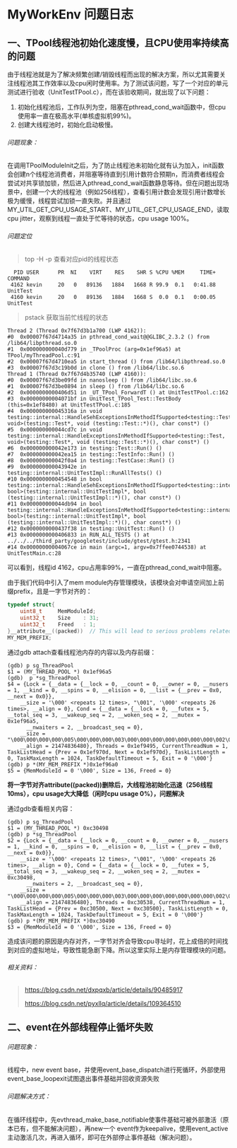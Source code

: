 # MyWorkEnv 问题日志

## 一、TPool线程池初始化速度慢，且CPU使用率持续高的问题

​	由于线程池就是为了解决频繁创建/销毁线程而出现的解决方案，所以尤其需要关注线程池其工作效率以及cpu闲时使用率。为了测试该问题，写了一个对应的单元测试进行验收（UnitTestTPool.c），而在该验收期间，就出现了以下问题：

1. 初始化线程池后，工作队列为空，阻塞在pthread_cond_wait函数中，但cpu使用率一直在极高水平(单核虚拟机99%)。
2. 创建大线程池时，初始化启动极慢。

###### 问题现象：

在调用TPoolModuleInit之后，为了防止线程池未初始化就有认为加入，init函数会创建n个线程池消费者，并阻塞等待直到引用计数符合预期n，而消费者线程会尝试对共享锁加锁，然后进入pthread_cond_wait函数静息等待。但在问题出现场景中，创建一个大的线程池（例如256线程），查看引用计数会发现引用计数增长极为缓慢，线程尝试加锁一直失败。并且通过MY_UTIL_GET_CPU_USAGE_START、MY_UTIL_GET_CPU_USAGE_END，读取cpu jitter，观察到线程一直处于忙等待的状态，cpu usage 100%。

###### 问题定位

> top -H -p 查看对应pid的线程状态

```
  PID USER      PR  NI    VIRT    RES    SHR S %CPU %MEM     TIME+ COMMAND                 
 4162 kevin     20   0   89136   1884   1668 R 99.9  0.1   0:41.88 UnitTest       
 4160 kevin     20   0   89136   1884   1668 S  0.0  0.1   0:00.05 UnitTest 
```

> pstack 获取当前忙线程的状态

```
Thread 2 (Thread 0x7f67d3b1a700 (LWP 4162)):
#0  0x00007f67d4714a35 in pthread_cond_wait@@GLIBC_2.3.2 () from /lib64/libpthread.so.0
#1  0x000000000040d779 in _TPoolProc (arg=0x1ef96a5) at TPool/myThreadPool.c:91
#2  0x00007f67d4710ea5 in start_thread () from /lib64/libpthread.so.0
#3  0x00007f67d3c19b0d in clone () from /lib64/libc.so.6
Thread 1 (Thread 0x7f67d4b35740 (LWP 4160)):
#0  0x00007f67d3be09fd in nanosleep () from /lib64/libc.so.6
#1  0x00007f67d3be0894 in sleep () from /lib64/libc.so.6
#2  0x0000000000406d51 in _UT_TPool_ForwardT () at UnitTestTPool.c:162
#3  0x00000000004071bf in UnitTest_TPool_Test::TestBody (this=0x1ef8480) at UnitTestTPool.c:185
#4  0x000000000045316a in void testing::internal::HandleSehExceptionsInMethodIfSupported<testing::Test, void>(testing::Test*, void (testing::Test::*)(), char const*) ()
#5  0x000000000044cd7c in void testing::internal::HandleExceptionsInMethodIfSupported<testing::Test, void>(testing::Test*, void (testing::Test::*)(), char const*) ()
#6  0x000000000042e173 in testing::Test::Run() ()
#7  0x000000000042ea15 in testing::TestInfo::Run() ()
#8  0x000000000042f0a4 in testing::TestCase::Run() ()
#9  0x000000000043942e in testing::internal::UnitTestImpl::RunAllTests() ()
#10 0x0000000000454548 in bool testing::internal::HandleSehExceptionsInMethodIfSupported<testing::internal::UnitTestImpl, bool>(testing::internal::UnitTestImpl*, bool (testing::internal::UnitTestImpl::*)(), char const*) ()
#11 0x000000000044db94 in bool testing::internal::HandleExceptionsInMethodIfSupported<testing::internal::UnitTestImpl, bool>(testing::internal::UnitTestImpl*, bool (testing::internal::UnitTestImpl::*)(), char const*) ()
#12 0x0000000000437f38 in testing::UnitTest::Run() ()
#13 0x0000000000406833 in RUN_ALL_TESTS () at ../../../third_party/googletest/include/gtest/gtest.h:2341
#14 0x00000000004067ce in main (argc=1, argv=0x7ffee0744538) at UnitTestMain.c:28
```

可以看到，线程id 4162，cpu占用率99%，一直在pthread_cond_wait中阻塞。

由于我们代码中引入了mem module内存管理模块，该模块会对申请空间加上前缀prefix，且是一字节对齐的：

```c
typedef struct{
    uint8_t     MemModuleId;
    uint32_t    Size    : 31;
    uint32_t    Freed   : 1;
}__attribute__((packed))  // This will lead to serious problems related to locks
MY_MEM_PREFIX;
```

通过gdb attach查看线程池内存的内容以及内存前缀：

```
(gdb) p sg_ThreadPool
$1 = (MY_THREAD_POOL *) 0x1ef96a5
(gdb)  p *sg_ThreadPool
$4 = {Lock = {__data = {__lock = 0, __count = 0, __owner = 0, __nusers = 1, __kind = 0, __spins = 0, __elision = 0, __list = {__prev = 0x0, __next = 0x0}}, 
    __size = '\000' <repeats 12 times>, "\001", '\000' <repeats 26 times>, __align = 0}, Cond = {__data = {__lock = 0, __futex = 5, __total_seq = 3, __wakeup_seq = 2, __woken_seq = 2, __mutex = 0x1ef96a5, 
      __nwaiters = 2, __broadcast_seq = 0}, 
    __size = "\000\000\000\000\005\000\000\000\003\000\000\000\000\000\000\000\002\000\000\000\000\000\000\000\002\000\000\000\000\000\000\000\245\226\357\001\000\000\000\000\002\000\000\000\000\000\000", 
    __align = 21474836480}, Threads = 0x1ef9495, CurrentThreadNum = 1, TaskListHead = {Prev = 0x1ef970d, Next = 0x1ef970d}, TaskListLength = 0, TaskMaxLength = 1024, TaskDefaultTimeout = 5, Exit = 0 '\000'}
(gdb) p *(MY_MEM_PREFIX *)0x1ef96a0
$5 = {MemModuleId = 0 '\000', Size = 136, Freed = 0}
```

**将一字节对齐attribute((packed))删除后，大线程池初始化迅速（256线程 10ms），cpu usage大大降低（闲时cpu usage 0%），问题解决** 

通过gdb查看相关内容：

```
(gdb) p sg_ThreadPool
$1 = (MY_THREAD_POOL *) 0xc30498
(gdb) p *sg_ThreadPool
$2 = {Lock = {__data = {__lock = 0, __count = 0, __owner = 0, __nusers = 1, __kind = 0, __spins = 0, __elision = 0, __list = {__prev = 0x0, __next = 0x0}}, 
    __size = '\000' <repeats 12 times>, "\001", '\000' <repeats 26 times>, __align = 0}, Cond = {__data = {__lock = 0, __futex = 5, __total_seq = 3, __wakeup_seq = 2, __woken_seq = 2, __mutex = 0xc30498, 
      __nwaiters = 2, __broadcast_seq = 0}, 
    __size = "\000\000\000\000\005\000\000\000\003\000\000\000\000\000\000\000\002\000\000\000\000\000\000\000\002\000\000\000\000\000\000\000\230\004\303\000\000\000\000\000\002\000\000\000\000\000\000", 
    __align = 21474836480}, Threads = 0xc30538, CurrentThreadNum = 1, TaskListHead = {Prev = 0xc30500, Next = 0xc30500}, TaskListLength = 0, TaskMaxLength = 1024, TaskDefaultTimeout = 5, Exit = 0 '\000'}
(gdb) p *(MY_MEM_PREFIX *)0xc30490
$3 = {MemModuleId = 0 '\000', Size = 136, Freed = 0}
```

造成该问题的原因是内存对齐，一字节对齐会导致cpu寻址时，花上成倍的时间找到对应的虚拟地址，导致性能急剧下降。所以这里实际上是内存管理模块的问题。

###### 相关资料：

>  https://blog.csdn.net/dxpqxb/article/details/90485917
>
>  https://blog.csdn.net/pyxllq/article/details/109364510

## 二、event在外部线程停止循坏失败

###### 问题现象：

线程中，new event base，并使用event_base_dispatch进行死循环，外部使用event_base_loopexit试图退出事件基础并回收资源失败

###### 问题解决方式：

在循环线程中，先evthread_make_base_notifiable使事件基础可被外部激活（原本已有，但不能解决问题），再new一个 event作为keepalive，使用event_active主动激活几次，再进入循环，即可在外部停止事件基础（解决问题）。